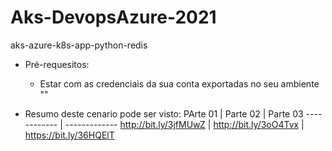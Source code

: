 # Aks-DevopsAzure-2021
aks-azure-k8s-app-python-redis

* Pré-requesitos:
  - Estar com as credenciais da sua conta exportadas no seu ambiente ""
 
* Resumo deste cenario pode ser visto: 
PArte 01 | Parte 02 | Parte 03
------------ | -------------
 http://bit.ly/3jfMUwZ | http://bit.ly/3oO4Tvx | https://bit.ly/36HQElT
